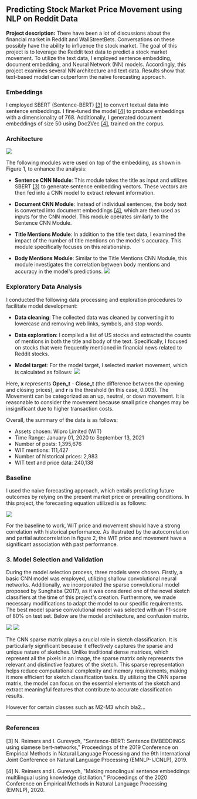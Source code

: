 ## Predicting Stock Market Price Movement using NLP on Reddit Data

**Project description:** There have been a lot of discussions about the financial market in Reddit and WallStreetBets. Conversations on these possibly have the ability to influence the stock market. The goal of this project is to leverage the Reddit text data to predict a stock market movement. To utilize the text data, I employed sentence embedding, document embedding, and Neural Network (NN) models. Accordingly, this project examines several NN architecture and text data. Results show that text-based model can outperform the naive forecasting approach.

### Embeddings

I employed SBERT (Sentence-BERT) [[3]](#3) to convert textual data into sentence embeddings. I fine-tuned the model [[4]](#4) to produce embeddings with a dimensionality of 768. Additionally, I generated document embeddings of size 50 using Doc2Vec [[4]](#4), trained on the corpus.

### Architecture

<img src="images/nlp/1/architecture.png?raw=true"/>

The following modules were used on top of the embedding, as shown in Figure 1, to enhance the analysis:

-   **Sentence CNN Module**: This module takes the title as input and utilizes SBERT [[3]](#3) to generate sentence embedding vectors. These vectors are then fed into a CNN model to extract relevant information.

-   **Document CNN Module**: Instead of individual sentences, the body text is converted into document embeddings [[4]](#4), which are then used as inputs for the CNN model. This module operates similarly to the Sentence CNN Module.

-   **Title Mentions Module**: In addition to the title text data, I examined the impact of the number of title mentions on the model's accuracy. This module specifically focuses on this relationship.

-   **Body Mentions Module**: Similar to the Title Mentions CNN Module, this module investigates the correlation between body mentions and accuracy in the model's predictions.
    <img src="images/nlp/1/overview.png?raw=true"/>

### Exploratory Data Analysis

I conducted the following data processing and exploration procedures to facilitate model development:

-   **Data cleaning**: The collected data was cleaned by converting it to lowercase and removing web links, symbols, and stop words.

-   **Data exploration**: I compiled a list of US stocks and extracted the counts of mentions in both the title and body of the text. Specifically, I focused on stocks that were frequently mentioned in financial news related to Reddit stocks.

-   **Model target**: For the model target, I selected market movement, which is calculated as follows:
    <img src="images/nlp/1/movement_eq.png?raw=true"/>

Here, **x** represents **Open_t** - **Close_t** (the difference between the opening and closing prices), and **r** is the threshold (in this case, 0.003). The Movementt can be categorized as an up, neutral, or down movement. It is reasonable to consider the movement because small price changes may be insignificant due to higher transaction costs.

Overall, the summary of the data is as follows:

-   Assets chosen: Wipro Limited (WIT)
-   Time Range: January 01, 2020 to September 13, 2021
-   Number of posts: 1,395,676
-   WIT mentions: 111,427
-   Number of historical prices: 2,983
-   WIT text and price data: 240,138

### Baseline

I used the naive forecasting approach, which entails predicting future outcomes by relying on the present market price or prevailing conditions. In this project, the forecasting equation utilized is as follows:

<img src="images/nlp/1/baseline_eq.png?raw=true"/>

For the baseline to work, WIT price and movement should
have a strong correlation with historical performance. As
illustrated by the autocorrelation and partial autocorrelation
in figure 2, the WIT price and movement have a significant
association with past performance.

### 3. Model Selection and Validation

During the model selection process, three models were chosen. Firstly, a basic CNN model was employed, utilizing shallow convolutional neural networks. Additionally, we incorporated the sparse convolutional model proposed by Sunghaba (2017), as it was considered one of the novel sketch classifiers at the time of this project's creation. Furthermore, we made necessary modifications to adapt the model to our specific requirements. The best model sparse convolutional model was selected with an F1-score of 80% on test set. Below are the model architecture, and confusion matrix.

<img src="images/cv/1/dataset.png?raw=true"/>
<img src="images/cv/1/confusion_matrix.png?raw=true"/>

The CNN sparse matrix plays a crucial role in sketch classification. It is particularly significant because it effectively captures the sparse and unique nature of sketches. Unlike traditional dense matrices, which represent all the pixels in an image, the sparse matrix only represents the relevant and distinctive features of the sketch. This sparse representation helps reduce computational complexity and memory requirements, making it more efficient for sketch classification tasks. By utilizing the CNN sparse matrix, the model can focus on the essential elements of the sketch and extract meaningful features that contribute to accurate classification results.

However for certain classes such as M2-M3 whcih bla2...

---

### References

<a id="3">[3]</a>
N. Reimers and I. Gurevych, "Sentence-BERT: Sentence EMBEDDINGS using siamese bert-networks," Proceedings of the 2019 Conference on Empirical Methods in Natural Language Processing and the 9th International Joint Conference on Natural Language Processing (EMNLP-IJCNLP), 2019.

<a id="4">[4]</a>
N. Reimers and I. Gurevych, "Making monolingual sentence embeddings multilingual using knowledge distillation," Proceedings of the 2020 Conference on Empirical Methods in Natural Language Processing (EMNLP), 2020.
